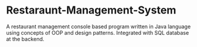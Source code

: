 # Restaraunt-Management-System
A restaurant management console based program written in Java language using concepts of OOP and design patterns.
Integrated with SQL database at the backend.
